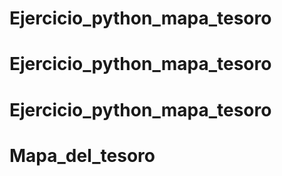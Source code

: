 # Ejercicio_python_mapa_tesoro
# Ejercicio_python_mapa_tesoro
# Ejercicio_python_mapa_tesoro
# Mapa_del_tesoro

